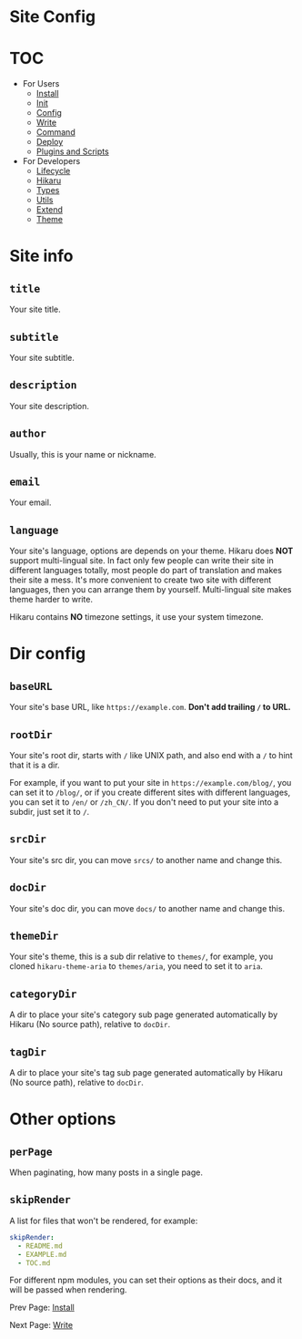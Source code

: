 Site Config
===========

# TOC

- For Users
    - [Install](../user/install.md)
    - [Init](../user/init.md)
    - [Config](../user/config.md)
    - [Write](../user/write.md)
    - [Command](../user/command.md)
    - [Deploy](../user/deploy.md)
    - [Plugins and Scripts](../user/plugins-and-scripts.md)
- For Developers
    - [Lifecycle](../dev/lifecycle.md)
    - [Hikaru](../dev/hikaru.md)
    - [Types](../dev/types.md)
    - [Utils](../dev/utils.md)
    - [Extend](../dev/extend.md)
    - [Theme](../dev/theme.md)
# Site info

## `title`

Your site title.

## `subtitle`

Your site subtitle.

## `description`

Your site description.

## `author`

Usually, this is your name or nickname.

## `email`

Your email.

## `language`

Your site's language, options are depends on your theme. Hikaru does **NOT** support multi-lingual site. In fact only few people can write their site in different languages totally, most people do part of translation and makes their site a mess. It's more convenient to create two site with different languages, then you can arrange them by yourself. Multi-lingual site makes theme harder to write.

Hikaru contains **NO** timezone settings, it use your system timezone.

# Dir config

## `baseURL`

Your site's base URL, like `https://example.com`. **Don't add trailing `/` to URL.**

## `rootDir`

Your site's root dir, starts with `/` like UNIX path, and also end with a `/` to hint that it is a dir.

For example, if you want to put your site in `https://example.com/blog/`, you can set it to `/blog/`, or if you create different sites with different languages, you can set it to `/en/` or `/zh_CN/`. If you don't need to put your site into a subdir, just set it to `/`.

## `srcDir`

Your site's src dir, you can move `srcs/` to another name and change this.

## `docDir`

Your site's doc dir, you can move `docs/` to another name and change this.

## `themeDir`

Your site's theme, this is a sub dir relative to `themes/`, for example, you cloned `hikaru-theme-aria` to `themes/aria`, you need to set it to `aria`.

## `categoryDir`

A dir to place your site's category sub page generated automatically by Hikaru (No source path), relative to `docDir`.

## `tagDir`

A dir to place your site's tag sub page generated automatically by Hikaru (No source path), relative to `docDir`.

# Other options

## `perPage`

When paginating, how many posts in a single page.

## `skipRender`

A list for files that won't be rendered, for example:

```yaml
skipRender:
  - README.md
  - EXAMPLE.md
  - TOC.md
```

For different npm modules, you can set their options as their docs, and it will be passed when rendering.

Prev Page: [Install](install.md)

Next Page: [Write](write.md)
